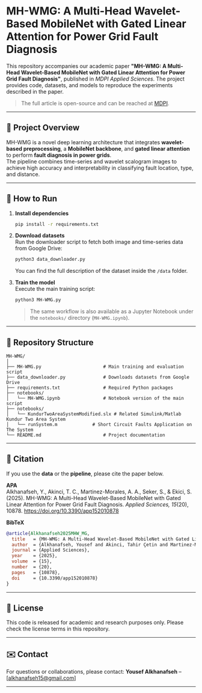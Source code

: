 # MH-WMG: A Multi-Head Wavelet-Based MobileNet with Gated Linear Attention for Power Grid Fault Diagnosis

This repository accompanies our academic paper **"MH-WMG: A Multi-Head Wavelet-Based MobileNet with Gated Linear Attention for Power Grid Fault Diagnosis"**, published in *MDPI Applied Sciences*.
The project provides code, datasets, and models to reproduce the experiments described in the paper.

> The full article is open-source and can be reached at [MDPI](https://www.mdpi.com/3536174).

---

## 📖 Project Overview
MH-WMG is a novel deep learning architecture that integrates **wavelet-based preprocessing**, a **MobileNet backbone**, and **gated linear attention** to perform **fault diagnosis in power grids**.  
The pipeline combines time-series and wavelet scalogram images to achieve high accuracy and interpretability in classifying fault location, type, and distance.

---

## 🚀 How to Run

1. **Install dependencies**  
   ```bash
   pip install -r requirements.txt
   ```

2. **Download datasets**  
   Run the downloader script to fetch both image and time-series data from Google Drive:  
   ```bash
   python3 data_downloader.py
   ```
   You can find the full description of the dataset inside the `/data` folder.

3. **Train the model**  
   Execute the main training script:  
   ```bash
   python3 MH-WMG.py
   ```

   > The same workflow is also available as a Jupyter Notebook under the `notebooks/` directory (`MH-WMG.ipynb`).

---

## 📂 Repository Structure

```
MH-WMG/
│
├── MH-WMG.py               		# Main training and evaluation script
├── data_downloader.py      		# Downloads datasets from Google Drive
├── requirements.txt        		# Required Python packages
├── notebooks/
│   └── MH-WMG.ipynb        		# Notebook version of the main script
├── notebooks/
│   └── KundurTwoAreaSystemModified.slx # Related Simulink/Matlab Kundur Two Area System
│   └── runSystem.m        		# Short Circuit Faults Application on The System
└── README.md               		# Project documentation
```

---

## 📜 Citation
If you use the **data** or the **pipeline**, please cite the paper below.

**APA** <br>
Alkhanafseh, Y., Akinci, T. C., Martinez-Morales, A. A., Seker, S., & Ekici, S. (2025). MH-WMG: A Multi-Head Wavelet-Based MobileNet with Gated Linear Attention for Power Grid Fault Diagnosis. *Applied Sciences, 15*(20), 10878. https://doi.org/10.3390/app152010878

**BibTeX**
```bibtex
@article{Alkhanafseh2025MHW_MG,
  title   = {MH-WMG: A Multi-Head Wavelet-Based MobileNet with Gated Linear Attention for Power Grid Fault Diagnosis},
  author  = {Alkhanafseh, Yousef and Akinci, Tahir Çetin and Martinez-Morales, Alfredo A. and Seker, Serhat and Ekici, Sami},
  journal = {Applied Sciences},
  year    = {2025},
  volume  = {15},
  number  = {20},
  pages   = {10878},
  doi     = {10.3390/app152010878}
}
```

---

## 📝 License
This code is released for academic and research purposes only. Please check the license terms in this repository.

---

## ✉️ Contact
For questions or collaborations, please contact:
**Yousef Alkhanafseh** – [alkhanafseh15@gmail.com]

---
